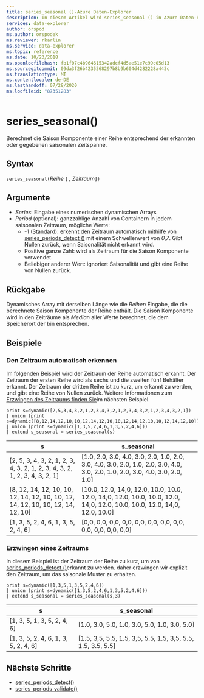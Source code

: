 ```yaml
---
title: series_seasonal ()-Azure Daten-Explorer
description: In diesem Artikel wird series_seasonal () in Azure Daten-Explorer beschrieben.
services: data-explorer
author: orspod
ms.author: orspodek
ms.reviewer: rkarlin
ms.service: data-explorer
ms.topic: reference
ms.date: 10/23/2018
ms.openlocfilehash: fb1f07c4b964615342adcf4d5ae51e7c99c05d13
ms.sourcegitcommit: 09da3f26b4235368297b8b9b604d4282228a443c
ms.translationtype: MT
ms.contentlocale: de-DE
ms.lasthandoff: 07/28/2020
ms.locfileid: "87351283"
---
```

# <a name="series_seasonal"></a>series_seasonal()

Berechnet die Saison Komponente einer Reihe entsprechend der erkannten oder gegebenen saisonalen Zeitspanne.

## <a name="syntax"></a>Syntax

`series_seasonal(`*Reihe* `[,` *Zeitraum*`])`

## <a name="arguments"></a>Argumente

* *Series*: Eingabe eines numerischen dynamischen Arrays
* *Period* (optional): ganzzahlige Anzahl von Containern in jedem saisonalen Zeitraum, mögliche Werte:
    *  -1 (Standard): erkennt den Zeitraum automatisch mithilfe von [series_periods_detect ()](series-periods-detectfunction.md) mit einem Schwellenwert von *0,7*. Gibt Nullen zurück, wenn Saisonalität nicht erkannt wird.
    * Positive ganze Zahl: wird als Zeitraum für die Saison Komponente verwendet.
    * Beliebiger anderer Wert: ignoriert Saisonalität und gibt eine Reihe von Nullen zurück.

## <a name="returns"></a>Rückgabe

Dynamisches Array mit derselben Länge wie die *Reihen* Eingabe, die die berechnete Saison Komponente der Reihe enthält. Die Saison Komponente wird in den Zeiträume als *Median* aller Werte berechnet, die dem Speicherort der bin entsprechen.

## <a name="examples"></a>Beispiele

### <a name="auto-detect-the-period"></a>Den Zeitraum automatisch erkennen

Im folgenden Beispiel wird der Zeitraum der Reihe automatisch erkannt. Der Zeitraum der ersten Reihe wird als sechs und die zweiten fünf Behälter erkannt. Der Zeitraum der dritten Reihe ist zu kurz, um erkannt zu werden, und gibt eine Reihe von Nullen zurück. Weitere Informationen zum [Erzwingen des Zeitraums finden Sie](#force-a-period)im nächsten Beispiel.

<!-- csl: https://help.kusto.windows.net:443/Samples -->
```kusto
print s=dynamic([2,5,3,4,3,2,1,2,3,4,3,2,1,2,3,4,3,2,1,2,3,4,3,2,1])
| union (print s=dynamic([8,12,14,12,10,10,12,14,12,10,10,12,14,12,10,10,12,14,12,10]))
| union (print s=dynamic([1,3,5,2,4,6,1,3,5,2,4,6]))
| extend s_seasonal = series_seasonal(s)
```

|s|s_seasonal|
|---|---|
|[2, 5, 3, 4, 3, 2, 1, 2, 3, 4, 3, 2, 1, 2, 3, 4, 3, 2, 1, 2, 3, 4, 3, 2, 1]|[1.0, 2.0, 3.0, 4.0, 3.0, 2.0, 1.0, 2.0, 3.0, 4.0, 3.0, 2.0, 1.0, 2.0, 3.0, 4.0, 3.0, 2.0, 1.0, 2.0, 3.0, 4.0, 3.0, 2.0, 1.0]|
|[8, 12, 14, 12, 10, 10, 12, 14, 12, 10, 10, 12, 14, 12, 10, 10, 12, 14, 12, 10]|[10.0, 12.0, 14,0, 12.0, 10.0, 10.0, 12.0, 14,0, 12.0, 10.0, 10.0, 12.0, 14,0, 12.0, 10.0, 10.0, 12.0, 14,0, 12.0, 10.0]|
|[1, 3, 5, 2, 4, 6, 1, 3, 5, 2, 4, 6]|[0,0, 0,0, 0,0, 0,0, 0,0, 0,0, 0,0, 0,0, 0,0, 0,0, 0,0, 0,0]|

### <a name="force-a-period"></a>Erzwingen eines Zeitraums

In diesem Beispiel ist der Zeitraum der Reihe zu kurz, um von [series_periods_detect ()](series-periods-detectfunction.md)erkannt zu werden. daher erzwingen wir explizit den Zeitraum, um das saisonale Muster zu erhalten.

<!-- csl: https://help.kusto.windows.net:443/Samples -->
```kusto
print s=dynamic([1,3,5,1,3,5,2,4,6]) 
| union (print s=dynamic([1,3,5,2,4,6,1,3,5,2,4,6]))
| extend s_seasonal = series_seasonal(s,3)
```

|s|s_seasonal|
|---|---|
|[1, 3, 5, 1, 3, 5, 2, 4, 6]|[1.0, 3.0, 5.0, 1.0, 3.0, 5.0, 1.0, 3.0, 5.0]|
|[1, 3, 5, 2, 4, 6, 1, 3, 5, 2, 4, 6]|[1.5, 3,5, 5.5, 1.5, 3,5, 5.5, 1.5, 3,5, 5.5, 1.5, 3.5, 5.5]|
 
## <a name="next-steps"></a>Nächste Schritte

* [series_periods_detect()](series-periods-detectfunction.md)
* [series_periods_validate()](series-periods-validatefunction.md)
